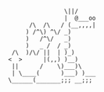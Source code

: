 
                    \||/           
                    |  @___oo                
          /\  /\   / (__,,,,|               
         ) /^\) ^\/ _)                             
         )   /^\/   _)                                
         )   _ /  / _)                                
     /\  )/\/ ||  | )_)                                  
    <  >      |(,,) )__)
     ||      /    \)___)\
     | \____(      )___) )___
    \______(_______;;; __;;;
```
